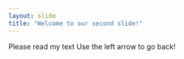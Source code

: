 ```yaml
---
layout: slide
title: "Welcome to our second slide!"
---
```

Please read my text
Use the left arrow to go back!
